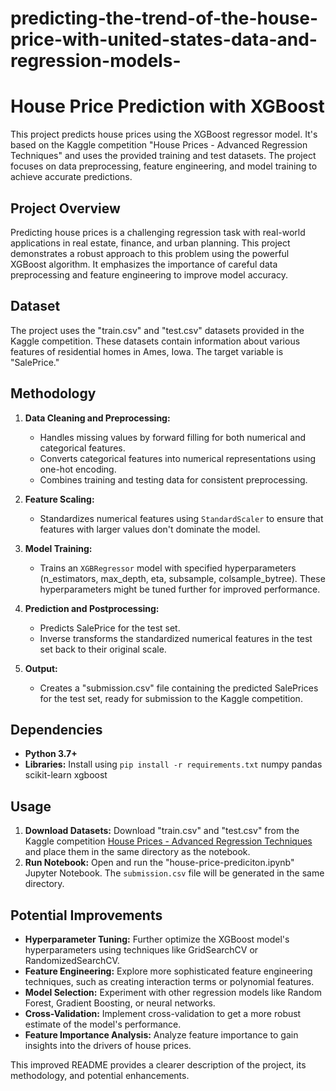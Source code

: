 # predicting-the-trend-of-the-house-price-with-united-states-data-and-regression-models-

# House Price Prediction with XGBoost

This project predicts house prices using the XGBoost regressor model. It's based on the Kaggle competition "House Prices - Advanced Regression Techniques" and uses the provided training and test datasets.  The project focuses on data preprocessing, feature engineering, and model training to achieve accurate predictions.

## Project Overview

Predicting house prices is a challenging regression task with real-world applications in real estate, finance, and urban planning.  This project demonstrates a robust approach to this problem using the powerful XGBoost algorithm.  It emphasizes the importance of careful data preprocessing and feature engineering to improve model accuracy.

## Dataset

The project uses the "train.csv" and "test.csv" datasets provided in the Kaggle competition. These datasets contain information about various features of residential homes in Ames, Iowa. The target variable is "SalePrice."

## Methodology

1. **Data Cleaning and Preprocessing:**
   - Handles missing values by forward filling for both numerical and categorical features.
   - Converts categorical features into numerical representations using one-hot encoding.
   - Combines training and testing data for consistent preprocessing.

2. **Feature Scaling:**
   - Standardizes numerical features using `StandardScaler` to ensure that features with larger values don't dominate the model.

3. **Model Training:**
   - Trains an `XGBRegressor` model with specified hyperparameters (n_estimators, max_depth, eta, subsample, colsample_bytree). These hyperparameters might be tuned further for improved performance.

4. **Prediction and Postprocessing:**
   - Predicts SalePrice for the test set.
   - Inverse transforms the standardized numerical features in the test set back to their original scale.

5. **Output:**
   - Creates a "submission.csv" file containing the predicted SalePrices for the test set, ready for submission to the Kaggle competition.


## Dependencies

* **Python 3.7+**
* **Libraries:**  Install using `pip install -r requirements.txt`
numpy
pandas
scikit-learn
xgboost


## Usage

1. **Download Datasets:** Download "train.csv" and "test.csv" from the Kaggle competition [House Prices - Advanced Regression Techniques](https://www.kaggle.com/competitions/house-prices-advanced-regression-techniques/data) and place them in the same directory as the notebook.
2. **Run Notebook:** Open and run the "house-price-prediciton.ipynb" Jupyter Notebook.  The `submission.csv` file will be generated in the same directory.


## Potential Improvements

* **Hyperparameter Tuning:** Further optimize the XGBoost model's hyperparameters using techniques like GridSearchCV or RandomizedSearchCV.
* **Feature Engineering:** Explore more sophisticated feature engineering techniques, such as creating interaction terms or polynomial features.
* **Model Selection:**  Experiment with other regression models like Random Forest, Gradient Boosting, or neural networks.
* **Cross-Validation:** Implement cross-validation to get a more robust estimate of the model's performance.
* **Feature Importance Analysis:** Analyze feature importance to gain insights into the drivers of house prices.


This improved README provides a clearer description of the project, its methodology, and potential enhancements.
